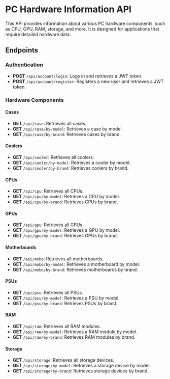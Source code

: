 # PC Hardware Information API

This API provides information about various PC hardware components, such as CPU, GPU, RAM, storage, and more. It is designed for applications that require detailed hardware data.

## Endpoints

### Authentication
- **POST** `/api/account/login`: Logs in and retrieves a JWT token.
- **POST** `/api/account/register`: Registers a new user and retrieves a JWT token.

### Hardware Components

#### Cases
- **GET** `/api/case`: Retrieves all cases.
- **GET** `/api/case/by-model`: Retrieves a case by model.
- **GET** `/api/case/by-brand`: Retrieves cases by brand.

#### Coolers
- **GET** `/api/cooler`: Retrieves all coolers.
- **GET** `/api/cooler/by-model`: Retrieves a cooler by model.
- **GET** `/api/cooler/by-brand`: Retrieves coolers by brand.

#### CPUs
- **GET** `/api/cpu`: Retrieves all CPUs.
- **GET** `/api/cpu/by-model`: Retrieves a CPU by model.
- **GET** `/api/cpu/by-brand`: Retrieves CPUs by brand.

#### GPUs
- **GET** `/api/gpu`: Retrieves all GPUs.
- **GET** `/api/gpu/by-model`: Retrieves a GPU by model.
- **GET** `/api/gpu/by-brand`: Retrieves GPUs by brand.

#### Motherboards
- **GET** `/api/mobo`: Retrieves all motherboards.
- **GET** `/api/mobo/by-model`: Retrieves a motherboard by model.
- **GET** `/api/mobo/by-brand`: Retrieves motherboards by brand.

#### PSUs
- **GET** `/api/psu`: Retrieves all PSUs.
- **GET** `/api/psu/by-model`: Retrieves a PSU by model.
- **GET** `/api/psu/by-brand`: Retrieves PSUs by brand.

#### RAM
- **GET** `/api/ram`: Retrieves all RAM modules.
- **GET** `/api/ram/by-model`: Retrieves a RAM module by model.
- **GET** `/api/ram/by-brand`: Retrieves RAM modules by brand.

#### Storage
- **GET** `/api/storage`: Retrieves all storage devices.
- **GET** `/api/storage/by-model`: Retrieves a storage device by model.
- **GET** `/api/storage/by-brand`: Retrieves storage devices by brand.
